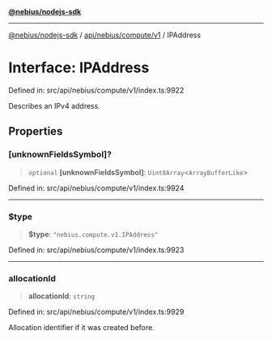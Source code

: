 [**@nebius/nodejs-sdk**](../../../../../README.md)

---

[@nebius/nodejs-sdk](../../../../../README.md) / [api/nebius/compute/v1](../README.md) / IPAddress

# Interface: IPAddress

Defined in: src/api/nebius/compute/v1/index.ts:9922

Describes an IPv4 address.

## Properties

### \[unknownFieldsSymbol\]?

> `optional` **\[unknownFieldsSymbol\]**: `Uint8Array`\<`ArrayBufferLike`\>

Defined in: src/api/nebius/compute/v1/index.ts:9924

---

### $type

> **$type**: `"nebius.compute.v1.IPAddress"`

Defined in: src/api/nebius/compute/v1/index.ts:9923

---

### allocationId

> **allocationId**: `string`

Defined in: src/api/nebius/compute/v1/index.ts:9929

Allocation identifier if it was created before.
